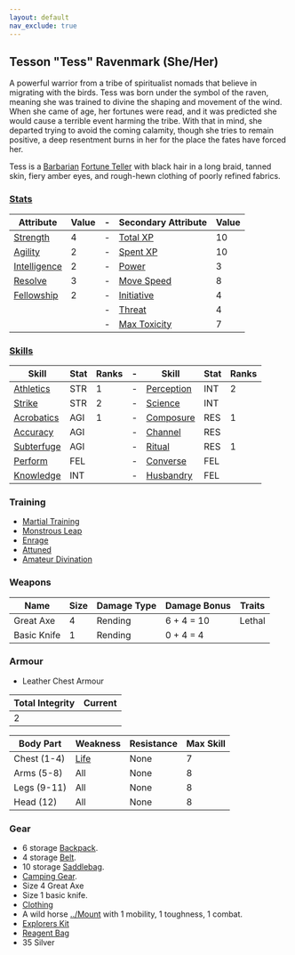 ```yaml
---
layout: default
nav_exclude: true
---
```

## Tesson "Tess" Ravenmark (She/Her)
A powerful warrior from a tribe of spiritualist nomads that believe in migrating with the birds. Tess was born under the symbol of the raven, meaning she was trained to divine the shaping and movement of the wind. When she came of age, her fortunes were read, and it was predicted she would cause a terrible event harming the tribe. With that in mind, she departed trying to avoid the coming calamity, though she tries to remain positive, a deep resentment burns in her for the place the fates have forced her. 

Tess is a [Barbarian](../Classes#Barbarian) [Fortune Teller](../Classes#Fortune%20Teller) with black hair in a long braid, tanned skin, fiery amber eyes, and rough-hewn clothing of poorly refined fabrics. 

### [Stats](../Stats)

| Attribute                             | Value | -   | Secondary Attribute                     | Value |
| ------------------------------------- | ----- | --- | --------------------------------------- | ----- |
| [Strength](../Strength)         | 4     | -   | [Total XP](../Stats#Total%20XP)         | 10    |
| [Agility](../Agility)           | 2     | -   | [Spent XP](../Stats#Spent%20XP)         | 10    |
| [Intelligence](../Intelligence) | 2     | -   | [Power](../Stats#Power)                 | 3     |
| [Resolve](../Resolve)           | 3     | -   | [Move Speed](../Stats#Move%20Speed)     | 8     |
| [Fellowship](../Fellowship)     | 2     | -   | [Initiative](../Stats#Initiative)       | 4     |
|                                       |       | -   | [Threat](../Stats#Threat)               | 4     |
|                                       |       | -   | [Max Toxicity](../Stats#Max%20Toxicity) | 7     |


### [Skills](../Skills)

| Skill                        | Stat | Ranks | -   | Skill                     | Stat | Ranks |
| ---------------------------- | ---- | ----- | --- | ------------------------- | ---- | ----- |
| [Athletics](../Athletics.md)           | STR  | 1     | -   | [Perception](Perception)  | INT  | 2     |
| [Strike](../Strike.md)               | STR  | 2     | -   | [Science](Science)        | INT  |       |
| [Acrobatics](Acrobatics)     | AGI  | 1     | -   | [Composure](Composure)    | RES  | 1     | 
| [Accuracy](../Accuracy.md) | AGI  |       | -   | [Channel](Channel)        | RES  |       |
| [Subterfuge](Subterfuge)     | AGI  |       | -   | [Ritual](Ritual)          | RES  | 1      |
| [Perform](../Perform)     | FEL  |       | -   | [Converse](../Converse)   | FEL  |       |
| [Knowledge](Knowledge)       | INT  |       | -   | [Husbandry](../Husbandry) | FEL  |       |

### Training
* [Martial Training](../Combat-Training#Martial%20Training)
* [Monstrous Leap](../Berserker#Monstrous%20Leap)
* [Enrage](../Berserker#Enrage)
* [Attuned](../Magic-Training#Attuned)
* [Amateur Divination](../Diviner#Amateur%20Divination)

### Weapons

| Name        | Size | Damage Type | Damage Bonus | Traits |
| ----------- | ---- | ----------- | ------------ | ------ |
| Great Axe   | 4    | Rending     | 6 + 4 = 10   | Lethal |
| Basic Knife | 1    | Rending     | 0 + 4 = 4    |        |


### Armour
* Leather Chest Armour

| Total Integrity | Current |
| --------------- | ------- |
| 2               |         |

| Body Part    | Weakness               | Resistance | Max Skill |
| ------------ | ---------------------- | ---------- | --------- |
| Chest (1-4)  | [Life](../Combat#Life) | None       | 7         |
| Arms  (5-8)  | All                    | None       | 8         |
| Legs  (9-11) | All                    | None       | 8         |
| Head  (12)   | All                    | None       | 8         | 

### Gear
* 6 storage [Backpack](../Storage#Backpack).
* 4 storage [Belt](../Storage#Belt).
* 10 storage [Saddlebag](../Storage#Saddlebag).
* [Camping Gear](../Example-Gear#Camping%20Gear).
* Size 4 Great Axe
* Size 1 basic knife.
* [Clothing](../Example-Gear#Clothing)
* A wild horse [../Mount](Mounts) with 1 mobility, 1 toughness, 1 combat.
* [Explorers Kit](../Example-Gear#Explorers%20Kit)
* [Reagent Bag](../Example-Gear#Reagent%20Bag)
* 35 Silver